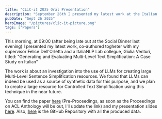 ```yaml
---
title: "CLiC-it 2025 Oral Presentation"
description: "September 26th I presented my latest work at the Italian Conference for Computational Linguistics."
pubDate: "Sept 26 2025"
heroImage: "/pictures/clic-it-picture.png"
tags: ["Papers"]
---
```


This morning, at 09:00 (after being late out at the Social Dinner last evening) I presented my latest work, co-authored togheter with my supervisor Felice Dell'Orletta and a ItaliaNLP Lab collegue, Giulia Venturi, titled: "Generating and Evaluating Multi-Level Text Simplification: A Case Study on Italian" 

The work is about an investigation into the use of LLMs for creating large Multi-Level Sentence Simplification resources.
We found that LLMs can indeed be used as a source of synthetic data for this purpose, and we plan to create a large resource for Controlled Text Simplification using this technique in the near future. 

You can find the paper [here](https://clic2025.unica.it/wp-content/uploads/2025/09/81_main_long.pdf) (Pre-Proceedings, as soon as the Proceedings on ACL Anthology will be out, I'll update the link) and my presentation slides [here](/pdfs/clic-it-2025.pdf). 
Also, [here](https://github.com/michelepapucci/multilevel-text-simplification-italian) is the GitHub Repository with all the produced data.